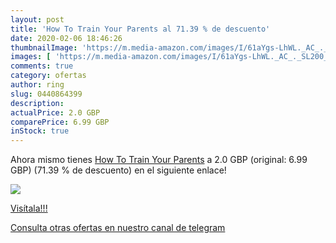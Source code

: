 ```yaml
---
layout: post
title: 'How To Train Your Parents al 71.39 % de descuento'
date: 2020-02-06 18:46:26
thumbnailImage: 'https://m.media-amazon.com/images/I/61aYgs-LhWL._AC_._SL200_.jpg'
images: [ 'https://m.media-amazon.com/images/I/61aYgs-LhWL._AC_._SL200_.jpg' ]
comments: true
category: ofertas
author: ring
slug: 0440864399
description:
actualPrice: 2.0 GBP
comparePrice: 6.99 GBP
inStock: true
---
```


Ahora mismo tienes [How To Train Your Parents](https://www.amazon.com/dp/0440864399/?tag=redken08-20) a 2.0 GBP (original: 6.99 GBP) (71.39 %  de descuento) en el siguiente enlace!

[![](https://m.media-amazon.com/images/I/61aYgs-LhWL._AC_._SL200_.jpg)](https://www.amazon.com/dp/0440864399/?tag=redken08-20)

[Visítala!!!](https://www.amazon.com/dp/0440864399/?tag=redken08-20)

[Consulta otras ofertas en nuestro canal de telegram](https://t.me/s/ofertas25)

